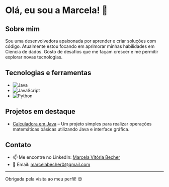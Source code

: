 # Olá, eu sou a Marcela! 👋

## Sobre mim
Sou uma desenvolvedora apaixonada por aprender e criar soluções com código. Atualmente estou focando em aprimorar minhas habilidades em Ciencia de dados. Gosto de desafios que me façam crescer e me permitir explorar novas tecnologias.

## Tecnologias e ferramentas
- ![Java](https://img.shields.io/badge/-Java-007396?logo=java&logoColor=white&style=for-the-badge)
- ![JavaScript](https://img.shields.io/badge/-JavaScript-F7DF1E?logo=javascript&logoColor=black&style=for-the-badge)
- ![Python](https://img.shields.io/badge/-Python-3776AB?logo=python&logoColor=white&style=for-the-badge)


## Projetos em destaque
- [Calculadora em Java](https://github.com/marcelavittb/calculadora-java) – Um projeto simples para realizar operações matemáticas básicas utilizando Java e interface gráfica.

## Contato
- 📫 Me encontre no LinkedIn: [Marcela Vitória Becher](https://www.linkedin.com/in/marcela-vit%C3%B3ria-becher-568224228/)
- 📧 Email: marcelabecher0@gmail.com

---

Obrigada pela visita ao meu perfil! 😊

